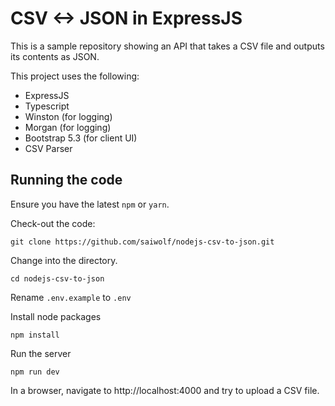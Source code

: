 # CSV <-> JSON in ExpressJS

This is a sample repository showing an API that takes a CSV file and outputs its contents as JSON.

This project uses the following:
* ExpressJS
* Typescript
* Winston (for logging)
* Morgan (for logging)
* Bootstrap 5.3 (for client UI)
* CSV Parser

## Running the code

Ensure you have the latest `npm` or `yarn`.

Check-out the code:
```
git clone https://github.com/saiwolf/nodejs-csv-to-json.git
```

Change into the directory.
```
cd nodejs-csv-to-json
```

Rename `.env.example` to `.env`

Install node packages
```
npm install
```

Run the server
```
npm run dev
```

In a browser, navigate to http://localhost:4000 and try to upload a CSV file.